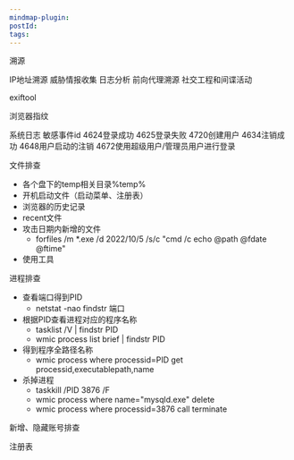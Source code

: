 ```yaml
---
mindmap-plugin: 
postId: 
tags:
---
```

溯源

IP地址溯源
威胁情报收集
日志分析
前向代理溯源
社交工程和间谍活动


exiftool

浏览器指纹




系统日志
敏感事件id
4624登录成功
4625登录失败
4720创建用户
4634注销成功
4648用户启动的注销
4672使用超级用户/管理员用户进行登录






文件排查
- 各个盘下的temp相关目录%temp%
- 开机启动文件（启动菜单、注册表）
- 浏览器的历史记录
- recent文件
- 攻击日期内新增的文件
    - forfiles  /m *.exe  /d 2022/10/5 /s/c "cmd /c echo @path @fdate @ftime"
- 使用工具

进程排查
- 查看端口得到PID
    - netstat -nao  findstr 端口
- 根据PID查看进程对应的程序名称
    - tasklist /V | findstr PID
    - wmic process list brief | findstr PID
- 得到程序全路径名称
    - wmic process where processid=PID get processid,executablepath,name
- 杀掉进程
    - taskkill /PID 3876 /F 
    - wmic process where name="mysqld.exe" delete
    - wmic process where processid=3876 call terminate


新增、隐藏账号排查




注册表
